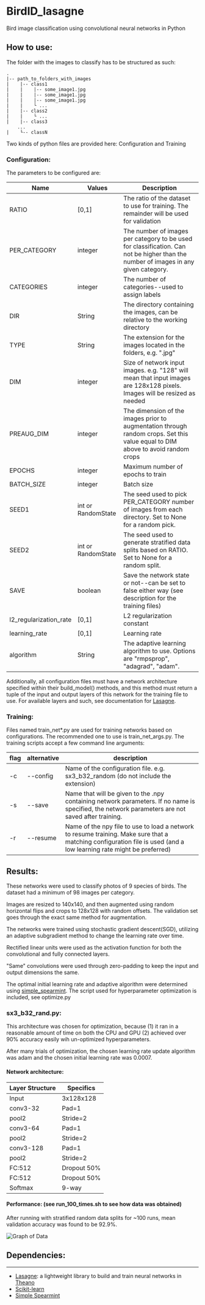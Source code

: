 # BirdID_lasagne

Bird image classification using convolutional neural networks in Python

## How to use:

The folder with the images to classify has to be structured as such:

    .
    |-- path_to_folders_with_images
    |    |-- class1
    |    |    |-- some_image1.jpg
    |    |    |-- some_image1.jpg
    |    |    |-- some_image1.jpg
    |    |    └ ...
    |    |-- class2
    |    |    └ ...
    |    |-- class3
        ...
    |    └-- classN
  

Two kinds of python files are provided here: Configuration and Training

### Configuration: 

The parameters to be configured are:


Name | Values | Description
---- | ---- | -----
RATIO | [0,1] | The ratio of the dataset to use for training. The remainder will be used for validation
PER_CATEGORY | integer | The number of images per category to be used for classification. Can not be higher than the number of images in any given category.
CATEGORIES | integer | The number of categories--used to assign labels
DIR | String | The directory containing the images, can be relative to the working directory
TYPE | String | The extension for the images located in the folders, e.g. ".jpg"
DIM | integer | Size of network input images. e.g. "128" will mean that input images are 128x128 pixels. Images will be resized as needed
PREAUG_DIM | integer | The dimension of the images prior to augmentation through random crops. Set this value equal to DIM above to avoid random crops
EPOCHS | integer | Maximum number of epochs to train
BATCH_SIZE | integer | Batch size
SEED1 | int or RandomState | The seed used to pick PER_CATEGORY number of images from each directory. Set to None for a random pick.
SEED2 | int or RandomState | The seed used to generate stratified data splits based on RATIO. Set to None for a random split.
SAVE | boolean | Save the network state or not--can be set to false either way (see description for the training files)
l2_regularization_rate | [0,1] | L2 regularization constant
learning_rate | [0,1] | Learning rate
algorithm | String | The adaptive learning algorithm to use. Options are "rmpsprop", "adagrad", "adam".


Additionally, all configuration files must have a network architecture specified within their build_model() methods, and this method must return a tuple of the input and output layers of this network for the training file to use.
For available layers and such, see documentation for [Lasagne][1].

### Training: 

Files named train_net*.py are used for training networks based on configurations. The recommended one to use is train_net_args.py. The training scripts accept a few command line arguments:

flag | alternative | description
---- | ---- | ----
-c | --config | Name of the configuration file. e.g. sx3_b32_random (do not include the extension)
-s | --save | Name that will be given to the .npy containing network parameters. If no name is specified, the network parameters are not saved after training.
-r | --resume | Name of the npy file to use to load a network to resume training. Make sure that a matching configuration file is used (and a low learning rate might be preferred)

## Results:
These networks were used to classify photos of 9 species of birds. The dataset had a minimum of 98 images per category.

Images are resized to 140x140, and then augmented using random horizontal flips and crops to 128x128 with random offsets. The validation set goes through the exact same method for augmentation. 

The networks were trained using stochastic gradient descent(SGD), utilizing an adaptive subgradient method to change the learning rate over time. 

Rectified linear units were used as the activation function for both the convolutional and fully connected layers.

"Same" convolutions were used through zero-padding to keep the input and output dimensions the same.

The optimal initial learning rate and adaptive algorithm were determined using [simple_spearmint][4].
The script used for hyperparameter optimization is included, see optimize.py


### sx3_b32_rand.py:
This architecture was chosen for optimization, because (1) it ran in a reasonable amount of time on both the CPU and GPU (2) achieved over 90% accuracy easily wih un-optimized hyperparameters.

After many trials of optimization, the chosen learning rate update algorithm was adam and the chosen initial learning rate was 0.0007.

#### Network architecture:

Layer Structure | Specifics
--------------- | ----------
Input           | 3x128x128
conv3-32        | Pad=1
pool2           | Stride=2
conv3-64        | Pad=1
pool2           | Stride=2
conv3-128       | Pad=1
pool2           | Stride=2
FC:512          | Dropout 50%
FC:512          | Dropout 50%
Softmax         | 9-way

#### Performance: (see run_100_times.sh to see how data was obtained)
After running with stratified random data splits for ~100 runs, mean validation accuracy was found to be 92.9%. 

![Graph of Data](http://i.imgur.com/GeW4UUM.png)

## Dependencies:
----------

- [Lasagne][1]: a lightweight library to build and train neural networks in [Theano][2]
- [Scikit-learn][3]
- [Simple Spearmint][2]

[1]: https://github.com/Lasagne/Lasagne
[2]: https://github.com/Theano/Theano
[3]: http://scikit-learn.org/stable/
[4]: https://github.com/craffel/simple_spearmint
